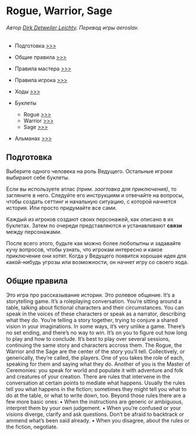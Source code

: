 # Rogue, Warrior, Sage

###### Автор [Dirk Detweiler Leichty](https://plus.google.com/107200488853215420475). Перевод игры aeroslav.

- Подготовка [>>>](#setup)
- Общие правила [>>>](#rules)
- Правила мастера [>>>](./mc.md)
- Правила игрока [>>>](./player.md)
- Ходы [>>>](./moves.md)
- Буклеты

    - Rogue [>>>](./rogue.md)
    - Warrior [>>>](./warrior.md)
    - Sage [>>>](./sage.md)
- Альманах [>>>](./almanac.md)

## Подготовка <a name="setup"></a>

Выберите одного человека на роль Ведущего. Остальные игроки выбирают себе буклеты.

Если вы используете атлас _(прим. заогтовка для приключения)_, то загляните в него. Следуйте его инструкциям и отвечайте на вопросы, чтобы создать сеттинг и начальную ситуацию, с которой начнется история. Или просто придумайте все сами.

Каждый из игроков создают своих персонажей, как описано в их буклетах. Затем по очереди представляются и устанавливают **связи** между персонажами.

После всего этого, будьте как можно более любопытны и задавайте кучу вопросов, чтобы узнать, что игрокам интересно и какое приключение они хотят. Когда у Ведущего появится хорошая идея для какой-нибудь угрозы или возможности, он начнет игру со своего хода.

## Общие правила <a name="rules"></a>

Это игра про рассказывание истории. Это ролевое общение.
It’s a storytelling game. It’s a roleplaying
conversation. You’re sitting around a table, talking
about fictional characters and their circumstances.
You can speak in the voices of these characters or
speak as a narrator, describing what they do. You’re
telling a story together, trying to conjure a shared
vision in your imaginations.
In some ways, it’s very unlike a game. There’s no
set ending, and there’s no way to win. It’s on you to
figure out how long to play and how to conclude.
It’s best to play over several sessions, continuing the
same story and characters accross them.
The Rogue, the Warrior and the Sage are the center
of the story you’ll tell. Collectively, or generically,
they’re called, the players. One of you takes the role
of each, speaking for them and saying what they do.
Another of you is the Master of Ceremonies: you
speak for world and populate it with adventure and
folk and creatures of your creation.
There are rules that intervene in the conversation
at certain points to mediate what happens. Usually
the rules tell you what happens in the fiction;
sometimes they might tell you what to do at the
table, or what to write down, too.
Beyond those rules there are a few more basic ones:
• When the instructions are generic or ambiguous,
interpret them by your own judgement.
• When you’re confused or your visions diverge,
clarify and ask questions. Don’t be afraid to
backtrack or ammend what’s been said already.
• When you disagree, about the rules or the fiction,
negotiate.